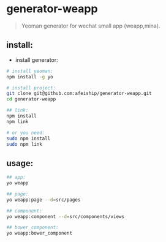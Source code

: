 # generator-weapp 
> Yeoman generator for wechat small app (weapp,mina).

## install:
+ install generator:
```bash
# install yeoman:
npm install -g yo

# install project:
git clone git@github.com:afeiship/generator-weapp.git
cd generator-weapp

## link:
npm install
npm link

# or you need:
sudo npm install
sudo npm link
```


## usage:
```bash
## app:
yo weapp

## page:
yo weapp:page --d=src/pages

## component:
yo weapp:component --d=src/components/views

## bower_component:
yo weapp:bower_component
```
